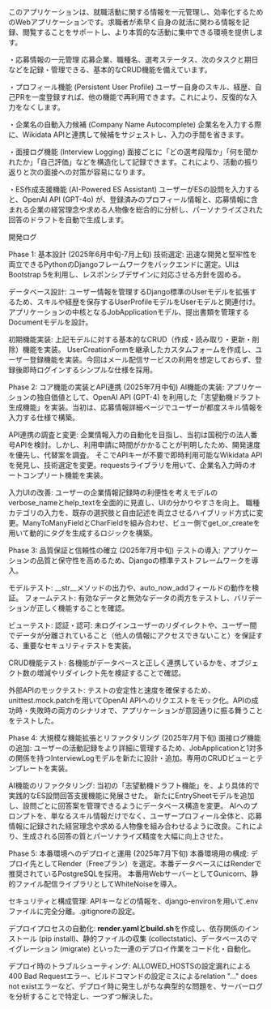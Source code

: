 このアプリケーションは、就職活動に関する情報を一元管理し、効率化するためのWebアプリケーションです。求職者が素早く自身の就活に関わる情報を記録、閲覧することをサポートし、より本質的な活動に集中できる環境を提供します。

・応募情報の一元管理
応募企業、職種名、選考ステータス、次のタスクと期日などを記録・管理できる、基本的なCRUD機能を備えています。

・プロフィール機能 (Persistent User Profile)
ユーザー自身のスキル、経歴、自己PRを一度登録すれば、他の機能で再利用できます。これにより、反復的な入力をなくします。

・企業名の自動入力候補 (Company Name Autocomplete)
企業名を入力する際に、Wikidata APIと連携して候補をサジェストし、入力の手間を省きます。

・面接ログ機能 (Interview Logging)
面接ごとに「どの選考段階か」「何を聞かれたか」「自己評価」などを構造化して記録できます。これにより、活動の振り返りと次の面接への対策が容易になります。

・ES作成支援機能 (AI-Powered ES Assistant)
ユーザーがESの設問を入力すると、OpenAI API (GPT-4o) が、登録済みのプロフィール情報と、応募情報に含まれる企業の経営理念や求める人物像を総合的に分析し、パーソナライズされた回答のドラフトを自動で生成します。

開発ログ

Phase 1: 基本設計 (2025年6月中旬-7月上旬)
技術選定: 迅速な開発と堅牢性を両立できるPythonのDjangoフレームワークをバックエンドに選定。UIはBootstrap 5を利用し、レスポンシブデザインに対応させる方針を固める。

データベース設計:
ユーザー情報を管理するDjango標準のUserモデルを拡張するため、スキルや経歴を保存するUserProfileモデルをUserモデルと関連付け。
アプリケーションの中核となるJobApplicationモデル、提出書類を管理するDocumentモデルを設計。

初期機能実装:
上記モデルに対する基本的なCRUD（作成・読み取り・更新・削除）機能を実装。
UserCreationFormを継承したカスタムフォームを作成し、ユーザー登録機能を実装。今回はメール配信サービスの利用を想定しておらず、登録後即時ログインするシンプルな仕様を採用。

Phase 2: コア機能の実装とAPI連携 (2025年7月中旬)
AI機能の実装:
アプリケーションの独自価値として、OpenAI API (GPT-4) を利用した「志望動機ドラフト生成機能」を実装。当初は、応募情報詳細ページでユーザーが都度スキル情報を入力する仕様で構築。

API連携の調査と変更:
企業情報入力の自動化を目指し、当初は国税庁の法人番号APIを検討。しかし、利用申請に時間がかかることが判明したため、開発速度を優先し、代替案を調査。
そこでAPIキーが不要で即時利用可能なWikidata APIを発見し、技術選定を変更。requestsライブラリを用いて、企業名入力時のオートコンプリート機能を実装。

入力UIの改善:
ユーザーの企業情報記録時の利便性を考えモデルのverbose_nameとhelp_textを全面的に見直し、UIの分かりやすさを向上。
職種カテゴリの入力を、既存の選択肢と自由記述を両立させるハイブリッド方式に変更。ManyToManyFieldとCharFieldを組み合わせ、ビュー側でget_or_createを用いて動的にタグを生成するロジックを構築。

Phase 3: 品質保証と信頼性の確立 (2025年7月中旬)
テストの導入:
アプリケーションの品質と保守性を高めるため、Djangoの標準テストフレームワークを導入。

モデルテスト: __str__メソッドの出力や、auto_now_addフィールドの動作を検証。
フォームテスト: 有効なデータと無効なデータの両方をテストし、バリデーションが正しく機能することを確認。

ビューテスト:
認証・認可: 未ログインユーザーのリダイレクトや、ユーザー間でデータが分離されていること（他人の情報にアクセスできないこと）を保証する、重要なセキュリティテストを実装。

CRUD機能テスト: 各機能がデータベースと正しく連携しているかを、オブジェクト数の増減やリダイレクト先を検証することで確認。

外部APIのモックテスト:
テストの安定性と速度を確保するため、unittest.mock.patchを用いてOpenAI APIへのリクエストをモック化。APIの成功時・失敗時の両方のシナリオで、アプリケーションが意図通りに振る舞うことをテストした。

Phase 4: 大規模な機能拡張とリファクタリング (2025年7月下旬)
面接ログ機能の追加:
ユーザーの活動記録をより詳細に管理するため、JobApplicationと1対多の関係を持つInterviewLogモデルを新たに設計・追加。専用のCRUDビューとテンプレートを実装。

AI機能のリファクタリング:
当初の「志望動機ドラフト機能」を、より具体的で実践的なES設問回答支援機能に発展させた。
新たにEntrySheetモデルを追加し、設問ごとに回答案を管理できるようにデータベース構造を変更。
AIへのプロンプトを、単なるスキル情報だけでなく、ユーザープロフィール全体と、応募情報に記録された経営理念や求める人物像を組み合わせるように改良。これにより、生成される回答の質とパーソナライズ精度を大幅に向上させた。

Phase 5: 本番環境へのデプロイと運用 (2025年7月下旬)
本番環境用の構成:
デプロイ先としてRender（Freeプラン）を選定。本番データベースにはRenderで推奨されているPostgreSQLを採用。
本番用WebサーバーとしてGunicorn、静的ファイル配信ライブラリとしてWhiteNoiseを導入。

セキュリティと構成管理:
APIキーなどの情報を、django-environを用いて.envファイルに完全分離。.gitignoreの設定。

デプロイプロセスの自動化:
**render.yamlとbuild.sh**を作成し、依存関係のインストール (pip install)、静的ファイルの収集 (collectstatic)、データベースのマイグレーション (migrate) といった一連のデプロイ作業をコード化・自動化。

デプロイ時のトラブルシューティング:
ALLOWED_HOSTSの設定漏れによる400 Bad Requestエラー、ビルドコマンドの設定ミスによるrelation "..." does not existエラーなど、デプロイ時に発生しがちな典型的な問題を、サーバーログを分析することで特定し、一つずつ解決した。
